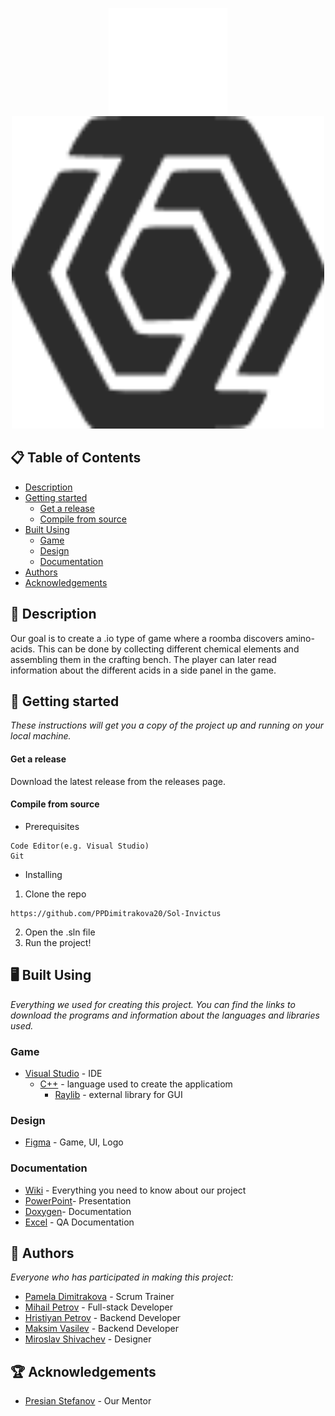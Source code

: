 <p align="center">
  <img height="170" width="190" src="https://github.com/PPDimitrakova20/Sol-Invictus/blob/main/assets/logos/logoDark.png#gh-dark-mode-only" alt="Logo"/>
  <img height="500" width="500" src="https://github.com/PPDimitrakova20/Sol-Invictus/blob/main/assets/logos/logoLight.png#gh-light-mode-only" alt="Logo"/>
</p>

## 📋 Table of Contents
- [Description](#description)
- [Getting started](#gettingStarted)
  - [Get a release](#release)
  - [Compile from source](#compile)
- [Built Using](#builtUsing)
  - [Game](#game)
  - [Design](#design)
  - [Documentation](#doc)
- [Authors](#authors)
- [Acknowledgements](#acknowledgements)

## 🔎 Description <a name="description"></a>
Our goal is to create a .io type of game where a roomba discovers amino-acids. This can be done by collecting different chemical elements and assembling them in the crafting bench. The player can later read information about the different acids in a side panel in the game.

## 🚀 Getting started<a name="gettingStarted"></a>
*These instructions will get you a copy of the project up and running on your local machine.*

#### Get a release <a name="release"></a>
Download the latest release from the releases page.

#### Compile from source <a name="compile"></a>
- Prerequisites
```
Code Editor(e.g. Visual Studio)
Git
```
- Installing
1. Clone the repo
```
https://github.com/PPDimitrakova20/Sol-Invictus
```
2. Open the .sln file
3. Run the project!

## 🖥️ Built Using <a name="builtUsing"></a>
*Everything we used for creating this project. You can find the links to download the programs and information about the languages and libraries used.*

### Game <a name="game"></a>
- [Visual Studio](https://visualstudio.microsoft.com) - IDE
  - [C++](https://isocpp.org/) - language used to create the applicatiom
    - [Raylib](https://www.raylib.com/index.html) - external library for GUI

### Design <a name="design"></a>
- [Figma](https://www.figma.com/downloads/) - Game, UI, Logo

### Documentation <a name="doc"></a>
- [Wiki](https://github.com/PPDimitrakova20/Sol-Invictus/wiki) - Everything you need to know about our project
- [PowerPoint](https://codingburgas-my.sharepoint.com/:p:/g/personal/ppdimitrakova20_codingburgas_bg/EdmUSoySmRpPg1d0p8yNl8EBNIS2Ftqx8kCeZq8_sASfAw?e=jPDVSI)- Presentation
- [Doxygen](https://doxygen.nl)- Documentation
- [Excel](https://codingburgas-my.sharepoint.com/:x:/g/personal/ppdimitrakova20_codingburgas_bg/Ee4Zl7CLtTFFnheA2eEkooAB4DyX04SCjbKZSgSsmA8k1Q?e=IxUoF7) - QA Documentation

## 📖 Authors <a name="authors"></a>
*Everyone who has participated in making this project:*

- [Pamela Dimitrakova](https://github.com/PPDimitrakova20) - Scrum Trainer
- [Mihail Petrov](https://github.com/MMPetrov20) - Full-stack Developer
- [Hristiyan Petrov](https://github.com/HMPetrov20) - Backend Developer
- [Maksim Vasilev](https://github.com/MDVasilev20) - Backend Developer
- [Miroslav Shivachev](https://github.com/MRShivachev) - Designer

## 🏆 Acknowledgements <a name="acknowledgements"></a>
- [Presian Stefanov](https://github.com/PSStefanov19) - Our Mentor
